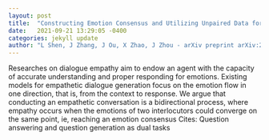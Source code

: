 ```yaml
---
layout: post
title:  "Constructing Emotion Consensus and Utilizing Unpaired Data for Empathetic Dialogue Generation"
date:   2021-09-21 13:29:05 -0400
categories: jekyll update
author: "L Shen, J Zhang, J Ou, X Zhao, J Zhou - arXiv preprint arXiv:2109.07779, 2021"
---
```

Researches on dialogue empathy aim to endow an agent with the capacity of accurate understanding and proper responding for emotions. Existing models for empathetic dialogue generation focus on the emotion flow in one direction, that is, from the context to response. We argue that conducting an empathetic conversation is a bidirectional process, where empathy occurs when the emotions of two interlocutors could converge on the same point, ie, reaching an emotion consensus Cites: Question answering and question generation as dual tasks